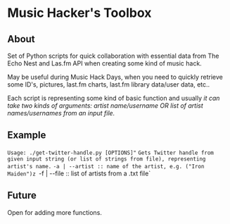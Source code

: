 # Music Hacker's Toolbox

## About 

Set of Python scripts for quick collaboration with essential data from The Echo Nest and Las.fm API when creating some kind of music hack.

May be useful during Music Hack Days, when you need to quickly retrieve some ID's, pictures, last.fm charts, last.fm library data/user data, etc.. 

Each script is representing some kind of basic function and usually *it can take two kinds of arguments: artist name/username OR list of artist names/usernames from an input file.*

## Example

`Usage: ./get-twitter-handle.py [OPTIONS]"`
`Gets Twitter handle from given input string (or list of strings from file), representing artist's name.`
`-a | --artist :: name of the artist, e.g. ("Iron Maiden")z
`-f | --file :: list of artists from a .txt file`

## Future

Open for adding more functions.
